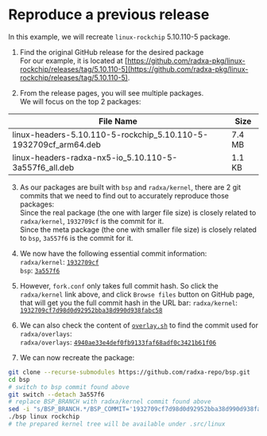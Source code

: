 # Reproduce a previous release

In this example, we will recreate `linux-rockchip` 5.10.110-5 package.

1. Find the original GitHub release for the desired package  
   For our example, it is located at [https://github.com/radxa-pkg/linux-rockchip/releases/tag/5.10.110-5](https://github.com/radxa-pkg/linux-rockchip/releases/tag/5.10.110-5).

2. From the release pages, you will see multiple packages.  
   We will focus on the top 2 packages:

| File Name                                                        | Size   |
|------------------------------------------------------------------|--------|
| linux-headers-5.10.110-5-rockchip_5.10.110-5-1932709cf_arm64.deb | 7.4 MB |
| linux-headers-radxa-nx5-io_5.10.110-5-3a557f6_all.deb            | 1.1 KB |

3. As our packages are built with `bsp` and `radxa/kernel`, there are 2 git commits that we need to find out to accurately reproduce those packages:  
   Since the real package (the one with larger file size) is closely related to `radxa/kernel`, `1932709cf` is the commit for it.  
   Since the meta package (the one with smaller file size) is closely related to `bsp`, `3a557f6` is the commit for it.

4. We now have the following essential commit information:  
   `radxa/kernel`: [`1932709cf`](https://github.com/radxa/kernel/commit/1932709cf)  
   `bsp`: [`3a557f6`](https://github.com/radxa-repo/bsp/commit/3a557f6)

5. However, `fork.conf` only takes full commit hash. So click the `radxa/kernel` link above, and click `Browse files` button on GitHub page, that will get you the full commit hash in the URL bar:
   `radxa/kernel`: [`1932709cf7d98d0d92952bba38d990d938fabc58`](https://github.com/radxa/kernel/tree/1932709cf7d98d0d92952bba38d990d938fabc58)  

6. We can also check the content of [`overlay.sh`](https://github.com/radxa-repo/bsp/blob/3a557f688241ba03dba26f6804d1f39564342856/linux/.common/overlays.sh) to find the commit used for `radxa/overlays`:  
   `radxa/overlays`: [`4940ae33e4def0fb9133faf68adf0c3421b61f06`](https://github.com/radxa/overlays/commit/4940ae33e4def0fb9133faf68adf0c3421b61f06)

7. We can now recreate the package:

```bash
git clone --recurse-submodules https://github.com/radxa-repo/bsp.git
cd bsp
# switch to bsp commit found above
git switch --detach 3a557f6
# replace BSP_BRANCH with radxa/kernel commit found above
sed -i "s/BSP_BRANCH.*/BSP_COMMIT='1932709cf7d98d0d92952bba38d990d938fabc58'/" linux/rockchip/fork.conf
./bsp linux rockchip
# the prepared kernel tree will be available under .src/linux
```
